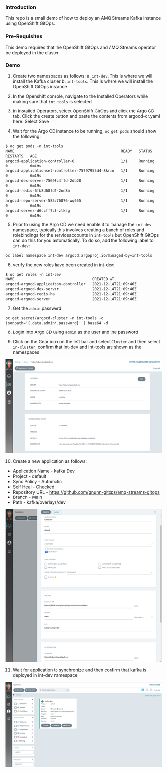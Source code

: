 ### Introduction

This repo is a small demo of how to deploy an AMQ Streams Kafka instance using OpenShift GitOps.

### Pre-Requisites

This demo requires that the OpenShift GitOps and AMQ Streams operator be deployed in the cluster

### Demo

1. Create two namespaces as follows:
    a. `int-dev`. This is where we will install the Kafka cluster
    b. `int-tools`. This is where we will install the OpenShift GitOps instance

2. In the Openshift console, navigate to the Installed Operators while making sure that `int-tools` is selected

3. In Installed Operators, select OpenShift GitOps and click the Argo CD tab. Click the create button and paste the contents from argocd-cr.yaml here. Select Save

4. Wait for the Argo CD instance to be running, `oc get pods` should show the following:

```
$ oc get pods -n int-tools
NAME                                                READY   STATUS    RESTARTS   AGE
argocd-application-controller-0                     1/1     Running   0          6m19s
argocd-applicationset-controller-75797955d4-8krzn   1/1     Running   0          6m19s
argocd-dex-server-75698c4ffd-2db28                  1/1     Running   0          6m19s
argocd-redis-6fb8d68fd5-2nn8m                       1/1     Running   0          6m19s
argocd-repo-server-585d76876-wq655                  1/1     Running   0          6m19s
argocd-server-d6ccff7c6-ztksg                       1/1     Running   0          6m19s
```

5. Prior to using the Argo CD we need enable it to manage the `int-dev` namespace, typically this involves creating a bunch of roles and rolebindings for the serviceaccounts in `int-tools` but OpenShift GitOps can do this for you automatically. To do so, add the following label to `int-dev`:

```
oc label namespace int-dev argocd.argoproj.io/managed-by=int-tools
```

6. verify the new roles have been created in int-dev:

```
$ oc get roles -n int-dev
NAME                                   CREATED AT
argocd-argocd-application-controller   2021-12-14T21:09:46Z
argocd-argocd-dex-server               2021-12-14T21:09:46Z
argocd-argocd-redis-ha                 2021-12-14T21:09:46Z
argocd-argocd-server                   2021-12-14T21:09:46Z
```

7. Get the `admin` password:

```
oc get secret/argocd-cluster -n int-tools -o jsonpath='{.data.admin\.password}' | base64 -d
```

8. Login into Argo CD using `admin` as the user and the password

9. Click on the Gear icon on the left bar and select `Cluster` and then select `in-cluster`, confirm that int-dev and int-tools are shown as the namespaces

![alt text](https://raw.githubusercontent.com/gnunn-gitops/amq-streams-gitops/main/docs/img/argocd-namespace-mode.png)

10. Create a new application as follows:

* Application Name - Kafka Dev
* Project - default
* Sync Policy - Automatic
* Self Heal - Checked
* Repository URL - https://github.com/gnunn-gitops/amq-streams-gitops
* Branch - Main
* Path - kafka/overlays/dev

![alt text](https://raw.githubusercontent.com/gnunn-gitops/amq-streams-gitops/main/docs/img/argocd-application.png)

11. Wait for application to synchronize and then confirm that kafka is deployed in int-dev namespace

![alt text](https://raw.githubusercontent.com/gnunn-gitops/amq-streams-gitops/main/docs/img/argocd-sync.png)
